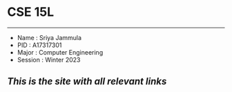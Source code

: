 # CSE 15L
---
* Name : Sriya Jammula
* PID : A17317301
* Major : Computer Engineering
* Session : Winter 2023

*This is the site with all relevant links*
---


